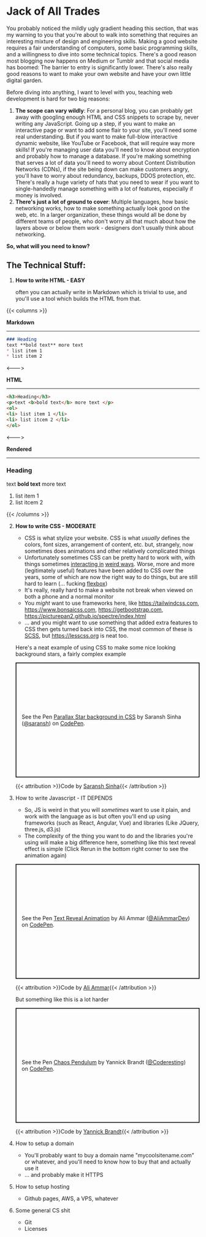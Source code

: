 # Jack of All Trades

You probably noticed the mildly ugly gradient heading this section, that was my warning to you that you're about to walk into something that requires an interesting mixture of design and engineering skills. Making a good website requires a fair understanding of computers, some basic programming skills, and a willingness to dive into some technical topics. There's a good reason most blogging now happens on Medium or Tumblr and that social media has boomed: The barrier to entry is significantly lower. There's also really good reasons to want to make your own website and have your own little digital garden.

Before diving into anything, I want to level with you, teaching web development is hard for two big reasons:

1. **The scope can vary wildly**: For a personal blog, you can probably get away with googling enough HTML and CSS snippets to scrape by, never writing any JavaScript. Going up a step, if you want to make an interactive page or want to add some flair to your site, you'll need some real understanding. But if you want to make full-blow interactive dynamic website, like YouTube or Facebook, that will require way more skills! If you're managing user data you'll need to know about encryption and probably how to manage a database. If you're making something that serves a lot of data you'll need to worry about Content Distribution Networks (CDNs), if the site being down can make customers angry, you'll have to worry about redundancy, backups, DDOS protection, etc. There's really a huge variety of hats that you need to wear if you want to single-handedly manage something with a lot of features, especially if money is involved.
2. **There's just a lot of ground to cover**: Multiple languages, how basic networking works, how to make something actually look good on the web, etc. In a larger organization, these things would all be done by different teams of people, who don't worry all that much about how the layers above or below them work - designers don't usually think about networking.

**So, what will you need to know?**

## The Technical Stuff:

1. **How to write HTML - EASY**

	often you can actually write in Markdown which is trivial to use, and you'll use a tool which builds the HTML from that.

{{< columns >}}

**Markdown**

---

```markdown
### Heading
text **bold text** more text
* list item 1
* list item 2
```

<--->

**HTML**

---

```html
<h3>Heading</h3>
<p>text <b>bold text</b> more text </p>
<ol>
<li> list item 1 </li>
<li> list itcem 2 </li>
</ol>
```
<--->

**Rendered**

---

<h3>Heading</h3>
<p>text <b>bold text</b> more text </p>
<ol>
<li> list item 1 </li>
<li> list itcem 2 </li>
</ol>

{{< /columns >}}

2. **How to write CSS - MODERATE**

   * CSS is what stylize your website. CSS is what *usually* defines the colors, font sizes, arrangement of content, etc. but, strangely, now sometimes does animations and other relatively complicated things
   * Unfortunately sometimes CSS can be pretty hard to work with, with things sometimes [interacting in](http://wtfhtmlcss.com) [weird ways](https://css-tricks.com/css-is-awesome/). Worse, more and more (legitimately useful) features have been added to CSS over the years, some of which are now the right way to do things, but are still hard to learn (... fucking [flexbox](https://css-tricks.com/snippets/css/a-guide-to-flexbox/))
   * It's really, really hard to make a website not break when viewed on both a phone and a normal monitor
   * You *might* want to use frameworks here, like https://tailwindcss.com, https://www.bonsaicss.com, https://getbootstrap.com, https://picturepan2.github.io/spectre/index.html
   * ... and you might want to use something that added extra features to CSS then gets turned back into CSS, the most common of these is [SCSS](https://github.com/sass/sass), but https://lesscss.org is neat too.
   
   Here's a neat example of using CSS to make some nice looking background stars, a fairly complex example
   
   <p class="codepen" data-height="300" data-default-tab="css,result" data-slug-hash="BKJun" data-editable="true" data-user="saransh" style="height: 300px; box-sizing: border-box; display: flex; align-items: center; justify-content: center; border: 2px solid; margin: 1em 0; padding: 1em;">
     <span>See the Pen <a href="https://codepen.io/saransh/pen/BKJun">
     Parallax Star background in CSS</a> by Saransh Sinha (<a href="https://codepen.io/saransh">@saransh</a>)
     on <a href="https://codepen.io">CodePen</a>.</span>
   </p>
   <script async src="https://cpwebassets.codepen.io/assets/embed/ei.js"></script>
   
   {{< attribution >}}Code by [Saransh Sinha](https://codepen.io/saransh){{< /attribution >}}

3. How to write Javascript - IT DEPENDS

   * So, JS is weird in that you will *sometimes* want to use it plain, and work with the language as is but often you'll end up using frameworks (such as React, Angular, Vue) and libraries (Like JQuery, three.js, d3.js)
   * The complexity of the thing you want to do and the libraries you're using will make a big difference here, something like this text reveal effect is simple (Click Rerun in the bottom right corner to see the animation again)

   <p class="codepen" data-height="300" data-default-tab="html,result" data-slug-hash="VwwXMOe" data-editable="true" data-user="AliAmmarDev" style="height: 300px; box-sizing: border-box; display: flex; align-items: center; justify-content: center; border: 2px solid; margin: 1em 0; padding: 1em;">
     <span>See the Pen <a href="https://codepen.io/AliAmmarDev/pen/VwwXMOe">
     Text Reveal Animation</a> by Ali Ammar (<a href="https://codepen.io/AliAmmarDev">@AliAmmarDev</a>)
     on <a href="https://codepen.io">CodePen</a>.</span>
   </p>
   <script async src="https://cpwebassets.codepen.io/assets/embed/ei.js"></script>

   {{< attribution >}}Code by [Ali Ammar](https://codepen.io/AliAmmarDev){{< /attribution >}}

   But something like this is a lot harder 

   <p class="codepen" data-height="300" data-default-tab="html,result" data-slug-hash="dyzqdKR" data-editable="true" data-user="Coderesting" style="height: 300px; box-sizing: border-box; display: flex; align-items: center; justify-content: center; border: 2px solid; margin: 1em 0; padding: 1em;">
     <span>See the Pen <a href="https://codepen.io/Coderesting/pen/dyzqdKR">
     Chaos Pendulum</a> by Yannick Brandt (<a href="https://codepen.io/Coderesting">@Coderesting</a>)
     on <a href="https://codepen.io">CodePen</a>.</span>
   </p>
   <script async src="https://cpwebassets.codepen.io/assets/embed/ei.js"></script>

   {{< attribution >}}Code by [Yannick Brandt](https://codepen.io/Coderesting){{< /attribution >}}

4. How to setup a domain

   * You'll probably want to buy a domain name "mycoolsitename.com" or whatever, and you'll need to know how to buy that and actually use it
   * ... and probably make it HTTPS

5. How to setup hosting

   * Github pages, AWS, a VPS, whatever

6. Some general CS shit

   * Git
   * Licenses

